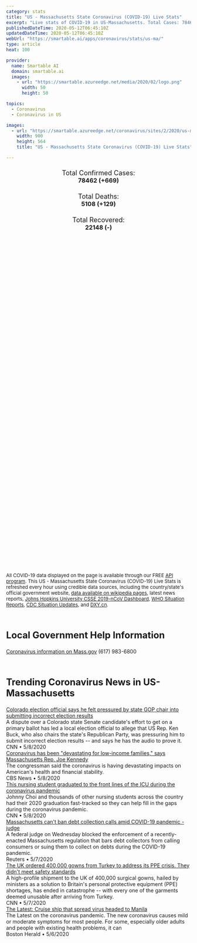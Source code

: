 ```yaml
---
category: stats
title: "US - Massachusetts State Coronavirus (COVID-19) Live Stats"
excerpt: "Live stats of COVID-19 in US-Massachusetts. Total Cases: 78462 (+669), Deaths: 5108 (+129), Recoveries: 22148(-)."
publishedDateTime: 2020-05-12T06:45:10Z
updatedDateTime: 2020-05-12T06:45:10Z
webUrl: "https://smartable.ai/apps/coronavirus/stats/us-ma/"
type: article
heat: 100

provider:
  name: Smartable AI
  domain: smartable.ai
  images:
    - url: "https://smartable.azureedge.net/media/2020/02/logo.png"
      width: 50
      height: 50

topics:
  - Coronavirus
  - Coronavirus in US

images:
  - url: "https://smartable.azureedge.net/coronavirus/sites/2/2020/us-ma.jpg"
    width: 900
    height: 564
    title: "US - Massachusetts State Coronavirus (COVID-19) Live Stats"

---
```

<div class="total-stats" style="text-align: center;">
    <h3>
	    <div style="font-size: 18px; font-weight: 400;">Total Confirmed Cases:</div>
	    78462 (<span class='red'>+669</span>)
    </h3>
    <h3>
	    <div style="font-size: 18px; font-weight: 400;">Total Deaths:</div>
	    5108 (<span class='red'>+129</span>)
    </h3>
    <h3>
	    <div style="font-size: 18px; font-weight: 400;">Total Recovered:</div>
	    22148 (-)
    </h3>
</div>

<script type="text/javascript" src="https://www.gstatic.com/charts/loader.js"></script>

<div id="time_series_chart" style="width: 100%; height: 400px;"></div>
<script type="text/javascript">
  google.charts.load('current', {'packages':['corechart']});
  google.charts.setOnLoadCallback(drawChart);
  function drawChart() {
    var data = google.visualization.arrayToDataTable([
      ['Date', 'Total Cases', 'Total Deaths', 'Total Recovered'],
      ['1/22/2020', 0, 0, 0],['1/23/2020', 0, 0, 0],['1/24/2020', 0, 0, 0],['1/25/2020', 0, 0, 0],['1/26/2020', 0, 0, 0],['1/27/2020', 0, 0, 0],['1/28/2020', 0, 0, 0],['1/29/2020', 0, 0, 0],['1/30/2020', 0, 0, 0],['1/31/2020', 0, 0, 0],['2/1/2020', 1, 0, 0],['2/2/2020', 1, 0, 0],['2/3/2020', 1, 0, 0],['2/4/2020', 1, 0, 0],['2/5/2020', 1, 0, 0],['2/6/2020', 1, 0, 0],['2/7/2020', 1, 0, 0],['2/8/2020', 1, 0, 0],['2/9/2020', 1, 0, 0],['2/10/2020', 1, 0, 0],['2/11/2020', 1, 0, 0],['2/12/2020', 1, 0, 0],['2/13/2020', 1, 0, 0],['2/14/2020', 1, 0, 0],['2/15/2020', 1, 0, 0],['2/16/2020', 1, 0, 0],['2/17/2020', 1, 0, 0],['2/18/2020', 1, 0, 0],['2/19/2020', 1, 0, 0],['2/20/2020', 1, 0, 0],['2/21/2020', 1, 0, 0],['2/22/2020', 1, 0, 0],['2/23/2020', 1, 0, 0],['2/24/2020', 1, 0, 0],['2/25/2020', 1, 0, 0],['2/26/2020', 1, 0, 0],['2/27/2020', 1, 0, 0],['2/28/2020', 1, 0, 1],['2/29/2020', 1, 0, 1],['3/1/2020', 1, 0, 1],['3/2/2020', 1, 0, 1],['3/3/2020', 2, 0, 1],['3/4/2020', 2, 0, 1],['3/5/2020', 2, 0, 1],['3/6/2020', 6, 0, 1],['3/7/2020', 6, 0, 1],['3/8/2020', 22, 0, 1],['3/9/2020', 22, 0, 1],['3/10/2020', 41, 0, 1],['3/11/2020', 92, 0, 1],['3/12/2020', 108, 0, 1],['3/13/2020', 124, 0, 1],['3/14/2020', 139, 0, 1],['3/15/2020', 164, 0, 1],['3/16/2020', 197, 0, 1],['3/17/2020', 218, 0, 1],['3/18/2020', 256, 0, 1],['3/19/2020', 328, 0, 1],['3/20/2020', 413, 1, 1],['3/21/2020', 529, 2, 1],['3/22/2020', 646, 5, 1],['3/23/2020', 777, 9, 1],['3/24/2020', 1159, 11, 1],['3/25/2020', 1838, 15, 1],['3/26/2020', 2417, 25, 1],['3/27/2020', 3240, 35, 1],['3/28/2020', 4257, 44, 1],['3/29/2020', 4955, 48, 1],['3/30/2020', 5752, 56, 1],['3/31/2020', 6620, 89, 1],['4/1/2020', 7738, 122, 10],['4/2/2020', 8966, 154, 10],['4/3/2020', 10402, 192, 10],['4/4/2020', 11736, 216, 10],['4/5/2020', 12500, 231, 10],['4/6/2020', 13837, 260, 257],['4/7/2020', 15202, 356, 311],['4/8/2020', 16790, 433, 311],['4/9/2020', 18941, 503, 311],['4/10/2020', 20974, 599, 729],['4/11/2020', 22860, 686, 729],['4/12/2020', 25475, 756, 729],['4/13/2020', 26867, 844, 729],['4/14/2020', 28164, 957, 729],['4/15/2020', 29918, 1108, 729],['4/16/2020', 32181, 1245, 729],['4/17/2020', 34402, 1404, 729],['4/18/2020', 36372, 1560, 1299],['4/19/2020', 38077, 1706, 1299],['4/20/2020', 39643, 1809, 1299],['4/21/2020', 41199, 1961, 1299],['4/22/2020', 42944, 2182, 1299],['4/23/2020', 46023, 2360, 1299],['4/24/2020', 49516, 2758, 1299],['4/25/2020', 53348, 2730, 8118],['4/26/2020', 54938, 2899, 8118],['4/27/2020', 56462, 3003, 8118],['4/28/2020', 58302, 3153, 8118],['4/29/2020', 60265, 3405, 8118],['4/30/2020', 62205, 3562, 8118],['5/1/2020', 64230, 3702, 8118],['5/2/2020', 66263, 3846, 8118],['5/3/2020', 68087, 4004, 8118],['5/4/2020', 69087, 4090, 8118],['5/5/2020', 70271, 4212, 8118],['5/6/2020', 72025, 4420, 8118],['5/7/2020', 73721, 4552, 8118],['5/8/2020', 75333, 4702, 8118],['5/9/2020', 76743, 4840, 8118],['5/10/2020', 77793, 4979, 22148],['5/11/2020', 78462, 5108, 22148],
    ]);
    var options = {
      curveType: 'none',
      chartArea: {'width': '80%', 'height': '80%'},
      legend: { position: 'top' },
      lineWidth: 5,
      colors: ['#f60109', '#444444', '#81B71F']
    };
    var chart = new google.visualization.LineChart(document.getElementById('time_series_chart'));
    chart.draw(data, options);
  }
</script>

<div id="geo_chart" style="width: 100%; height: 500px;"></div>
<script type="text/javascript">
  google.charts.load('current', {
    'packages':['geochart'],
    'mapsApiKey': 'AIzaSyDk1HhVhLaveyKrUhhHZ5YwzIpEcbdal6U'
  });
  google.charts.setOnLoadCallback(drawRegionsMap);
  function drawRegionsMap() {
    var data = google.visualization.arrayToDataTable([
      ['LATITUDE', 'LONGITUDE', 'DESCRIPTION', 'Total Cases', 'Total Deaths'],
      [41.6012, -70.6364, "Barnstable", 1075, 73],[42.3118, -73.1822, "Berkshire", 478, 37],[41.9726, -71.1854, "Bristol", 4999, 274],[42.632, -70.7829, "Essex", 11432, 669],[42.6063, -72.7434, "Franklin", 296, 42],[42.2125, -72.6411, "Hampden", 4763, 458],[42.3757, -72.5188, "Hampshire", 688, 57],[42.4672, -71.2874, "Middlesex", 17774, 1235],[42.1767, -71.1449, "Norfolk", 7004, 661],[42.2121, -70.7652, "Plymouth", 6457, 408],[42.3601, -71.0589, "Suffolk", 15356, 731],[42.4097, -71.8571, "Worcester", 7818, 457],[41.2834704, -70.099451, "Nantucket", 12, 1],[41.4039539, -70.6692655, "Dukes", 23, 0],
    ]);
    var options = {
      backgroundColor: {fill:'transparent',stroke:'#FFF' ,strokeWidth:0 }, 
      displayMode: 'markers',
      region: 'US-MA', 
      resolution: 'metros',
      colorAxis: {colors: ['#F27D81', '#f60109']},
      sizeAxis: {minSize:3,  maxSize:12},
    };
    var chart = new google.visualization.GeoChart(document.getElementById('geo_chart'));
    chart.draw(data, options);
  };
</script>

<div id="geo_table"></div>
<script type="text/javascript">
  google.charts.load('current', {'packages':['table']});
  google.charts.setOnLoadCallback(drawTable);
  function drawTable() {
    var data = new google.visualization.DataTable();
    data.addColumn('string', 'Location');
    data.addColumn('number', 'Total Cases');
    data.addColumn('number', 'New Cases');
    data.addColumn('number', 'Active Cases');
    data.addColumn('number', 'Total Deaths');
    data.addColumn('number', 'New Deaths');
    data.addColumn('number', 'Total Recovered');
    data.addRows([
      [{v:"Barnstable", f:"Barnstable"}, 1075, 7, 1002, 73, 5, 0],[{v:"Berkshire", f:"Berkshire"}, 478, 3, 441, 37, 0, 0],[{v:"Bristol", f:"Bristol"}, 4999, 68, 4725, 274, 8, 0],[{v:"Essex", f:"Essex"}, 11432, 79, 10763, 669, 25, 0],[{v:"Franklin", f:"Franklin"}, 296, 2, 254, 42, 0, 0],[{v:"Hampden", f:"Hampden"}, 4763, 49, 4305, 458, 9, 0],[{v:"Hampshire", f:"Hampshire"}, 688, 12, 631, 57, 2, 0],[{v:"Middlesex", f:"Middlesex"}, 17774, 185, 16392, 1235, 28, 147],[{v:"Norfolk", f:"Norfolk"}, 7004, 52, 6125, 661, 11, 218],[{v:"Plymouth", f:"Plymouth"}, 6457, 75, 6049, 408, 15, 0],[{v:"Suffolk", f:"Suffolk"}, 15356, 77, 13699, 731, 13, 926],[{v:"Worcester", f:"Worcester"}, 7818, 75, 7353, 457, 13, 8],[{v:"Nantucket", f:"Nantucket"}, 12, 0, 11, 1, 0, 0],[{v:"Dukes", f:"Dukes"}, 23, 0, 23, 0, 0, 0],
    ]);
    data.setProperty(0, 0, 'style', 'min-width:100px');
    var table = new google.visualization.Table(document.getElementById('geo_table'));
    table.draw(data, {allowHtml: true, sortColumn: 2, sortAscending: false, width: '660px', height: '100%'});
  }
</script>

<span style="font-size: 13px">All COVID-19 data displayed on the page is available through our FREE <a href="https://developer.smartable.ai">API program</a>. This US - Massachusetts State Coronavirus (COVID-19) Live Stats is refreshed every hour using credible data sources, including the country/state's official government website, <a href="https://en.wikipedia.org/wiki/2019%E2%80%9320_coronavirus_pandemic" target="_blank">data available on wikipedia pages</a>, latest news reports, <a href="https://systems.jhu.edu/research/public-health/ncov/" target="_blank">Johns Hopkins University CSSE 2019-nCoV Dashboard</a>, <a href="https://www.who.int/emergencies/diseases/novel-coronavirus-2019/situation-reports" target="_blank">WHO Situation Reports</a>, <a href="https://www.cdc.gov/coronavirus/2019-ncov/index.html" target="_blank">CDC Situation Updates</a>, and <a href="https://ncov.dxy.cn/ncovh5/view/pneumonia" target="_blank">DXY.cn</a>.</span>

<h2 id="news" class="center" style="margin-top: 60px; font-size: 25px;">Local Government Help Information</h2>
<div class="info center">
<a href="https://www.mass.gov/resource/information-on-the-outbreak-of-coronavirus-disease-2019-covid-19" target="_blank" rel="noopener noreferrer">Coronavirus information on Mass.gov</a> (617) 983-6800
</div>
<h2 id="news" class="center" style="margin-top: 60px; font-size: 25px;">Trending Coronavirus News in US-Massachusetts</h2>
<div class="row">
<div class="col-md-6 col-sm-12">
  <div class="content-card">
	<a href="https://www.cnn.com/world/live-news/coronavirus-pandemic-04-09-20/index.html"><div class="card-image" style="background-image: url(https://cdn.cnn.com/cnnnext/dam/assets/200308142702-02-coronavirus-microscope-image-super-tease.jpg)"></div></a>
	<div class="content">
		<div class="card-title"><a href="https://www.cnn.com/world/live-news/coronavirus-pandemic-04-09-20/index.html">Colorado election official says he felt pressured by state GOP chair into submitting incorrect election results</a></div>
		<div class="card-excerpt">A dispute over a Colorado state Senate candidate's effort to get on a primary ballot has led a local election official to allege that US Rep. Ken Buck, who also chairs the state's Republican Party, was pressuring him to submit incorrect election results -- and says he has the audio to prove it.</div>
		<div class="card-meta">
			<span class="card-provider">CNN</span> • <span class="card-date">5/8/2020</span>
		</div>
	</div>
  </div>
</div>
<div class="col-md-6 col-sm-12">
  <div class="content-card">
	<a href="https://www.cbsnews.com/news/coronavirus-low-income-families-joe-kennedy-massachusetts-rep/"><div class="card-image" style="background-image: url(https://cbsnews2.cbsistatic.com/hub/i/r/2020/05/08/aa05e2dc-4634-4c61-b682-0c978f013534/thumbnail/1200x630/7c540641268a64fcb6023f6e04bda791/screen-shot-2020-05-08-at-3-11-30-pm.png)"></div></a>
	<div class="content">
		<div class="card-title"><a href="https://www.cbsnews.com/news/coronavirus-low-income-families-joe-kennedy-massachusetts-rep/">Coronavirus has been "devastating for low-income families," says Massachusetts Rep. Joe Kennedy</a></div>
		<div class="card-excerpt">The congressman said the coronavirus is having devastating impacts on American's health and financial stability.</div>
		<div class="card-meta">
			<span class="card-provider">CBS News</span> • <span class="card-date">5/8/2020</span>
		</div>
	</div>
  </div>
</div>
<div class="col-md-6 col-sm-12">
  <div class="content-card">
	<a href="https://www.cnn.com/world/live-news/coronavirus-pandemic-04-09-20/index.html"><div class="card-image" style="background-image: url(https://cdn.cnn.com/cnnnext/dam/assets/200308142702-02-coronavirus-microscope-image-super-tease.jpg)"></div></a>
	<div class="content">
		<div class="card-title"><a href="https://www.cnn.com/world/live-news/coronavirus-pandemic-04-09-20/index.html">This nursing student graduated to the front lines of the ICU during the coronavirus pandemic</a></div>
		<div class="card-excerpt">Johnny Choi and thousands of other nursing students across the country had their 2020 graduation fast-tracked so they can help fill in the gaps during the coronavirus pandemic.</div>
		<div class="card-meta">
			<span class="card-provider">CNN</span> • <span class="card-date">5/8/2020</span>
		</div>
	</div>
  </div>
</div>
<div class="col-md-6 col-sm-12">
  <div class="content-card">
	<a href="https://www.reuters.com/article/banking-massachusetts/massachusetts-cant-ban-debt-collection-calls-amid-covid-19-pandemic-judge-idUSL1N2CP0NM"><div class="card-image" style="background-image: url(https://s4.reutersmedia.net/resources_v3/images/rcom-default.png)"></div></a>
	<div class="content">
		<div class="card-title"><a href="https://www.reuters.com/article/banking-massachusetts/massachusetts-cant-ban-debt-collection-calls-amid-covid-19-pandemic-judge-idUSL1N2CP0NM">Massachusetts can't ban debt collection calls amid COVID-19 pandemic - judge</a></div>
		<div class="card-excerpt">A federal judge on Wednesday blocked the enforcement of a recently-enacted Massachusetts regulation that bars debt collectors from calling consumers or suing them to collect on debts during the COVID-19 pandemic.</div>
		<div class="card-meta">
			<span class="card-provider">Reuters</span> • <span class="card-date">5/7/2020</span>
		</div>
	</div>
  </div>
</div>
<div class="col-md-6 col-sm-12">
  <div class="content-card">
	<a href="https://www.cnn.com/world/live-news/coronavirus-pandemic-04-09-20/index.html"><div class="card-image" style="background-image: url(https://cdn.cnn.com/cnnnext/dam/assets/200308142702-02-coronavirus-microscope-image-super-tease.jpg)"></div></a>
	<div class="content">
		<div class="card-title"><a href="https://www.cnn.com/world/live-news/coronavirus-pandemic-04-09-20/index.html">The UK ordered 400,000 gowns from Turkey to address its PPE crisis. They didn't meet safety standards</a></div>
		<div class="card-excerpt">A high-profile shipment to the UK of 400,000 surgical gowns, hailed by ministers as a solution to Britain's personal protective equipment (PPE) shortages, has ended in catastrophe -- with every one of the garments deemed unusable after arriving from Turkey.</div>
		<div class="card-meta">
			<span class="card-provider">CNN</span> • <span class="card-date">5/7/2020</span>
		</div>
	</div>
  </div>
</div>
<div class="col-md-6 col-sm-12">
  <div class="content-card">
	<a href="https://www.nbcboston.com/news/coronavirus/stricter-guidelines-expected-for-mass-supermarkets/2104486/"><div class="card-image" style="background-image: url(https://media.nbcboston.com/2019/09/market-basket-coronavirus-new-rules.jpeg?resize=1200%2C675)"></div></a>
	<div class="content">
		<div class="card-title"><a href="https://www.nbcboston.com/news/coronavirus/stricter-guidelines-expected-for-mass-supermarkets/2104486/">The Latest: Cruise ship that spread virus headed to Manila</a></div>
		<div class="card-excerpt">The Latest on the coronavirus pandemic. The new coronavirus causes mild or moderate symptoms for most people. For some, especially older adults and people with existing health problems, it can</div>
		<div class="card-meta">
			<span class="card-provider">Boston Herald</span> • <span class="card-date">5/6/2020</span>
		</div>
	</div>
  </div>
</div>

</div>

